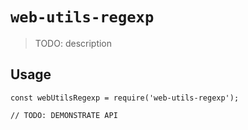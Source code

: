 # `web-utils-regexp`

> TODO: description

## Usage

```
const webUtilsRegexp = require('web-utils-regexp');

// TODO: DEMONSTRATE API
```
